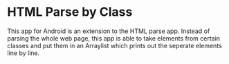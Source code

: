 # HTML Parse by Class
This app for Android is an extension to the HTML parse app. Instead of parsing the whole web page, this app is able to take elements from certain classes and put them in an Arraylist which prints out the seperate elements line by line. 


